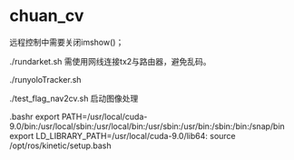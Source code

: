 # chuan_cv

远程控制中需要关闭imshow()； 

./rundarket.sh  需使用网线连接tx2与路由器，避免乱码。

./runyoloTracker.sh

./test_flag_nav2cv.sh 启动图像处理


.bashr 
export PATH=/usr/local/cuda-9.0/bin:/usr/local/sbin:/usr/local/bin:/usr/sbin:/usr/bin:/sbin:/bin:/snap/bin
export LD_LIBRARY_PATH=/usr/local/cuda-9.0/lib64:
source /opt/ros/kinetic/setup.bash
